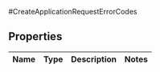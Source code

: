 #CreateApplicationRequestErrorCodes

## Properties
Name | Type | Description | Notes
------------ | ------------- | ------------- | -------------

